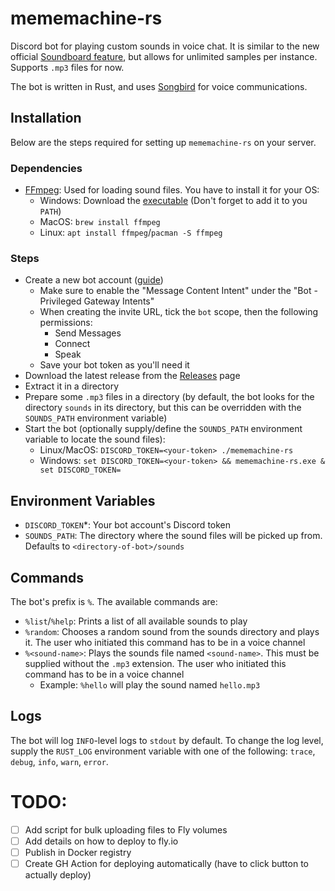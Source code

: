 # mememachine-rs

Discord bot for playing custom sounds in voice chat. It is similar to the new official [Soundboard feature](https://support.discord.com/hc/en-us/articles/12612888127767-Soundboard-FAQ), but allows for unlimited samples per instance. Supports `.mp3` files for now.

The bot is written in Rust, and uses [Songbird](https://github.com/serenity-rs/songbird) for voice communications.

## Installation

Below are the steps required for setting up `mememachine-rs` on your server.

### Dependencies

- [FFmpeg](https://ffmpeg.org/): Used for loading sound files. You have to install it for your OS:
  - Windows: Download the [executable](https://www.gyan.dev/ffmpeg/builds/) (Don't forget to add it to you `PATH`)
  - MacOS: `brew install ffmpeg`
  - Linux: `apt install ffmpeg`/`pacman -S ffmpeg`

### Steps

- Create a new bot account ([guide](https://discordpy.readthedocs.io/en/stable/discord.html))
  - Make sure to enable the "Message Content Intent" under the "Bot - Privileged Gateway Intents"
  - When creating the invite URL, tick the `bot` scope, then the following permissions:
    - Send Messages
    - Connect
    - Speak
  - Save your bot token as you'll need it
- Download the latest release from the [Releases](https://github.com/klevente/mememachine-rs/releases/tag/v0.1.4) page
- Extract it in a directory
- Prepare some `.mp3` files in a directory (by default, the bot looks for the directory `sounds` in its directory, but this can be overridden with the `SOUNDS_PATH` environment variable)
- Start the bot (optionally supply/define the `SOUNDS_PATH` environment variable to locate the sound files):
  - Linux/MacOS: `DISCORD_TOKEN=<your-token> ./mememachine-rs`
  - Windows: `set DISCORD_TOKEN=<your-token> && mememachine-rs.exe & set DISCORD_TOKEN=`

## Environment Variables

- `DISCORD_TOKEN`*: Your bot account's Discord token
- `SOUNDS_PATH`: The directory where the sound files will be picked up from. Defaults to `<directory-of-bot>/sounds`

## Commands

The bot's prefix is `%`. The available commands are:
- `%list`/`%help`: Prints a list of all available sounds to play
- `%random`: Chooses a random sound from the sounds directory and plays it. The user who initiated this command has to be in a voice channel
- `%<sound-name>`: Plays the sounds file named `<sound-name>`. This must be supplied without the `.mp3` extension. The user who initiated this command has to be in a voice channel
  - Example: `%hello` will play the sound named `hello.mp3`

## Logs

The bot will log `INFO`-level logs to `stdout` by default. To change the log level, supply the `RUST_LOG` environment variable with one of the following: `trace`, `debug`, `info`, `warn`, `error`.

# TODO:

- [ ] Add script for bulk uploading files to Fly volumes
- [ ] Add details on how to deploy to fly.io
- [ ] Publish in Docker registry
- [ ] Create GH Action for deploying automatically (have to click button to actually deploy)
